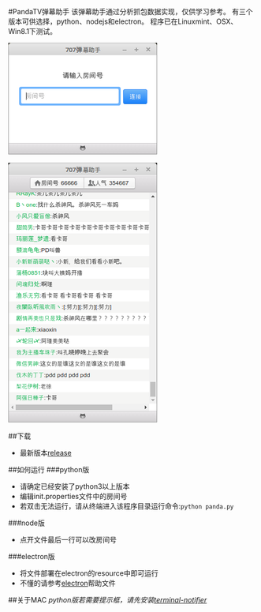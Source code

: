 #PandaTV弹幕助手
该弹幕助手通过分析抓包数据实现，仅供学习参考。
有三个版本可供选择，python、nodejs和electron。
程序已在Linuxmint、OSX、Win8.1下测试。

![login](/docs/static_files/login.png)

![danmu](/docs/static_files/danmu.png)

##下载
- 最新版本[release](https://github.com/zephyrzoom/pandatv/releases)

##如何运行
###python版
- 请确定已经安装了python3以上版本
- 编辑init.properties文件中的房间号
- 若双击无法运行，请从终端进入该程序目录运行命令:`python panda.py`

###node版
- 点开文件最后一行可以改房间号

###electron版
- 将文件部署在electron的resource中即可运行
- 不懂的请参考[electron](https://github.com/electron/electron)帮助文件

##关于MAC
*python版若需要提示框，请先安装[terminal-notifier](https://github.com/julienXX/terminal-notifier)*
